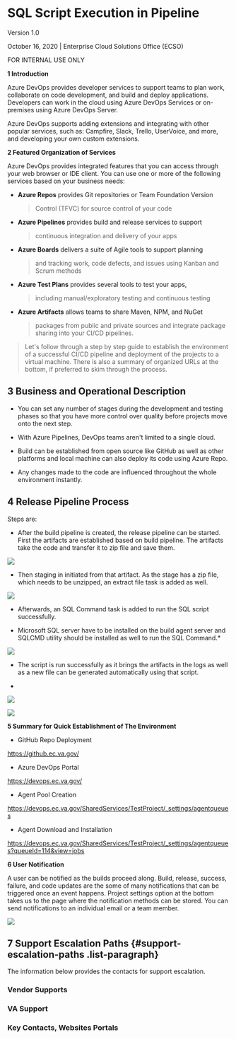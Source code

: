 SQL Script Execution in Pipeline
================================

Version 1.0

October 16, 2020 \| Enterprise Cloud Solutions Office (ECSO)

FOR INTERNAL USE ONLY

**1 Introduction**

Azure DevOps provides developer services to support teams to plan work,
collaborate on code development, and build and deploy applications.
Developers can work in the cloud using Azure DevOps Services or
on-premises using Azure DevOps Server.

Azure DevOps supports adding extensions and integrating with other
popular services, such as: Campfire, Slack, Trello, UserVoice, and more,
and developing your own custom extensions.

**2 Featured Organization of Services**

Azure DevOps provides integrated features that you can access through
your web browser or IDE client. You can use one or more of the following
services based on your business needs:

-   **Azure Repos** provides Git repositories or Team Foundation Version
    > Control (TFVC) for source control of your code

-   **Azure Pipelines** provides build and release services to support
    > continuous integration and delivery of your apps

-   **Azure Boards** delivers a suite of Agile tools to support planning
    > and tracking work, code defects, and issues using Kanban and Scrum
    > methods

-   **Azure Test Plans** provides several tools to test your apps,
    > including manual/exploratory testing and continuous testing

-   **Azure Artifacts** allows teams to share Maven, NPM, and NuGet
    > packages from public and private sources and integrate package
    > sharing into your CI/CD pipelines.

> Let's follow through a step by step guide to establish the environment
> of a successful CI/CD pipeline and deployment of the projects to a
> virtual machine. There is also a summary of organized URLs at the
> bottom, if preferred to skim through the process.

3 Business and Operational Description 
--------------------------------------

-   You can set any number of stages during the development and testing
    phases so that you have more control over quality before projects
    move onto the next step.

-   With Azure Pipelines, DevOps teams aren\'t limited to a single
    cloud.

-   Build can be established from open source like GitHub as well as
    other platforms and local machine can also deploy its code using
    Azure Repo.

-   Any changes made to the code are influenced throughout the whole
    environment instantly.

4 Release Pipeline Process 
--------------------------

Steps are:

-   After the build pipeline is created, the release pipeline can be
    started. First the artifacts are established based on build
    pipeline. The artifacts take the code and transfer it to zip file
    and save them.

![](/Media/SSE1.png)

-   Then staging in initiated from that artifact. As the stage has a zip
    file, which needs to be unzipped, an extract file task is added as
    well.

![](/Media/SSE2.png)

-   Afterwards, an SQL Command task is added to run the SQL script
    successfully.

-   Microsoft SQL server have to be installed on
    the build agent server and SQLCMD utility should be installed as
    well to run the SQL Command.*

![](/Media/SSE3.png)

-   The script is run successfully as it brings the artifacts in the
    logs as well as a new file can be generated automatically using that
    script.

-   

![](/Media/SSE4.png)

![](/Media/SSE5.png)

**5 Summary for Quick Establishment of The Environment**

-   GitHub Repo Deployment

<https://github.ec.va.gov/>

-   Azure DevOps Portal

<https://devops.ec.va.gov/>

-   Agent Pool Creation

<https://devops.ec.va.gov/SharedServices/TestProject/_settings/agentqueues>

-   Agent Download and Installation

<https://devops.ec.va.gov/SharedServices/TestProject/_settings/agentqueues?queueId=114&view=jobs>

**6 User Notification**

A user can be notified as the builds proceed along. Build, release,
success, failure, and code updates are the some of many notifications
that can be triggered once an event happens. Project settings option at
the bottom takes us to the page where the notification methods can be
stored. You can send notifications to an individual email or a team
member.

![](/Media/SSE6.png)

7 Support Escalation Paths {#support-escalation-paths .list-paragraph}
--------------------------

The information below provides the contacts for support escalation.

### Vendor Supports

### VA Support

### Key Contacts, Websites Portals

                         
